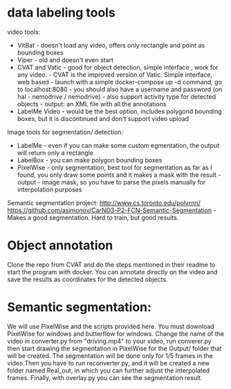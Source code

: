 # data labeling tools
video tools:
- VitBat - doesn't load any video, offers only rectangle and point as bounding boxes
- Viper - old and doesn't even start
- CVAT and Vatic - good for object detection, simple interface , work for any video. 
	         - CVAT is the improved version of Vatic. Simple interface, web based
		 - launch with a simple docker-compose up -d command, go to localhost:8080
		 - you should also have a username and password (on hal - nemodrive / nemodrive)
		 - also support activity type for detected objects
		 - output: an XML file with all the annotations
- LabelMe Video - would be the best option, includes polygond bounding boxes, but it is discontinued
 		  and don't support video upload

Image tools for segmentation/ detection:
 - LabelMe - even if you can make some custom egmentation, the output will return only a rectangle
 - LabelBox - you can make polygon bounding boxes
 - PixelWise - only segmentation, best tool for segmentation as far as I found, you only draw some points and it  makes a mask with the result
             - output - image mask, so you have to parse the pixels manually for interpolation purposes

Semantic segmentation project:
http://www.cs.toronto.edu/polyrnn/
https://github.com/asimonov/CarND3-P2-FCN-Semantic-Segmentation - Makes a good segmentation. Hard to train, but good results.

# Object annotation

Clone the repo from CVAT and do  the steps mentioned in their readme to start the program with docker. You can annotate directly on the video and save the results
as coordinates for the detected objects.

# Semantic segmentation:
We will use PixelWise and the scripts provided here. You must download PixelWise for windows and butterflow for windows.
Change the name of the video in converter.py from "driving.mp4" to your video, run converer.py then start 
drawing the segmentation in PixelWise for the Output/ folder that will be created.  The segmentation will be done only for 1/5 frames in the video.Then you have to run 
reconverter.py, and it will be created a new folder named Real_out, in which you can further adjust the interpolated frames. Finally, with overlay.py you can see
the segmentation result.
